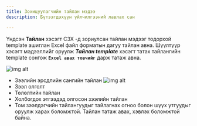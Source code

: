 ```yaml
---
title: Зохицуулагчийн тайлан мэдээ
description: Бүтээгдэхүүн үйлчилгээний лавлах сан

---
```


Үндсэн **Тайлан** хэсэгт СЗХ -д зориулсан тайлан мэдээг тодорхой template ашиглан Excel файл форматын дагуу тайлан авна. Шүүлтүүр хэсэгт мэдээллийг оруулж **_Тайлан template_** хэсэгт татах тайлангийн template сонгож **`Excel авах товчийг`** дарж татаж авна. 

>
![img alt](/img/image-44.png)

- Зээлийн эрсдлийн сангийн тайлан
![img alt](/img/ersdlL.png)
- Зээл олголт
- Төлөлтийн тайлан
- Холбогдох этгээдэд олгосон зээлийн тайлан
- Том зээлдэгчийн тайлангуудыг тайлагнах огноо болон шүүх утгуудыг оруулж харах боломжтой. Тайлан татаж авах, хэвлэх боломжтой байна.  
 